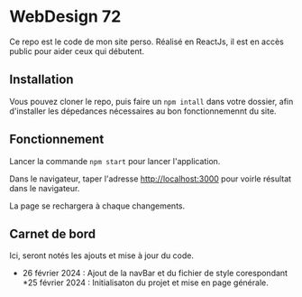 # WebDesign 72

Ce repo est le code de mon site perso. Réalisé en ReactJs, il est en accès public pour aider ceux qui débutent.

## Installation

Vous pouvez cloner le repo, puis faire un `npm intall` dans votre dossier, afin d'installer les dépedances nécessaires au bon fonctionnemennt du site.

## Fonctionnement

Lancer la commande `npm start` pour lancer l'application.

Dans le navigateur, taper l'adresse [http://localhost:3000](http://localhost:3000) pour voirle résultat dans le navigateur.

La page se rechargera à chaque changements.

## Carnet de bord

Ici, seront notés les ajouts et mise à jour du code.

* 26 février 2024 : Ajout de la navBar et du fichier de style corespondant
*25 février 2024 : Initialisaton du projet et mise en page générale.
